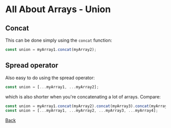 # All About Arrays - Union

## Concat

This can be done simply using the `concat` function:

```javascript
const union = myArray1.concat(myArray2);
```

## Spread operator

Also easy to do using the spread operator:

```javascript
const union = [...myArray1, ...myArray2];
```

which is also shorter when you're concatenating a lot of arrays. Compare:

```javascript
const union = myArray1.concat(myArray2).concat(myArray3).concat(myArray4);
const union = [...myArray1, ...myArray2, ...myArray3, ...myArray4];
```

[Back](./001-introduction.md)
